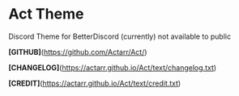 # Act Theme

Discord Theme for BetterDiscord 
(currently) not available to public

**[GITHUB]**(https://github.com/Actarr/Act/)

**[CHANGELOG]**(https://actarr.github.io/Act/text/changelog.txt)

**[CREDIT]**(https://actarr.github.io/Act/text/credit.txt)
